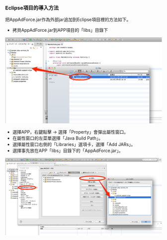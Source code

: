 ### Eclipse項目的導入方法

把AppAdForce.jar作為外部jar追加到Eclipse項目裡的方法如下。

* 拷貝AppAdForce.jar到APP項目的「libs」目錄下


![integration01](./img01.png)


* 選擇APP，右鍵點擊 -> 選擇「Property」會彈出屬性窗口。
* 在屬性窗口的左菜單選擇「Java Build Path」。
* 選擇屬性窗口右側的「Libraries」選項卡，選擇「Add JARs」。
* 選擇事先放在APP「libs」目錄下的「AppAdForce.jar」。


![integration02](./img02.png)
